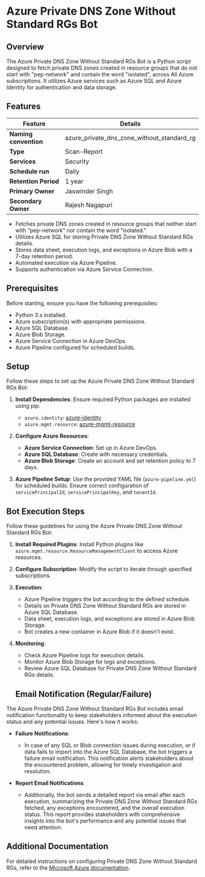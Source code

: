 # Azure Private DNS Zone Without Standard RGs Bot

## Overview
The Azure Private DNS Zone Without Standard RGs Bot is a Python script designed to fetch private DNS zones created in resource groups that do not start with "pep-network" and contain the word "isolated", across All Azure subscriptions. It utilizes Azure services such as Azure SQL and Azure Identity for authentication and data storage.

## Features

| Feature              | Details                                                 |
|----------------------|---------------------------------------------------------|
| **Naming convention**| azure_private_dns_zone_without_standard_rg              |
| **Type**             | Scan-Report                                             |
| **Services**         | Security                                                        |
| **Schedule run**     | Daily                                                        |
| **Retention Period** | 1 year                                                  |
| **Primary Owner**    | Jaswinder Singh                                         |
| **Secondary Owner**  | Rajesh Nagapuri                                         |

- Fetches private DNS zones created in resource groups that neither start with "pep-network" nor contain the word "isolated."
- Utilizes Azure SQL for storing Private DNS Zone Without Standard RGs details.
- Stores data sheet, execution logs, and exceptions in Azure Blob with a 7-day retention period.
- Automated execution via Azure Pipeline.
- Supports authentication via Azure Service Connection.

## Prerequisites
Before starting, ensure you have the following prerequisites:

- Python 3.x installed.
- Azure subscription(s) with appropriate permissions.
- Azure SQL Database.
- Azure Blob Storage.
- Azure Service Connection in Azure DevOps.
- Azure Pipeline configured for scheduled builds.

## Setup
Follow these steps to set up the Azure Private DNS Zone Without Standard RGs Bot:

1. **Install Dependencies**: Ensure required Python packages are installed using pip:
   - `azure.identity`: [azure-identity](https://pypi.org/project/azure-identity)
   - `azure.mgmt.resource`: [azure-mgmt-resource](https://pypi.org/project/azure-mgmt-resource)
   
   
2. **Configure Azure Resources**:
   - **Azure Service Connection**: Set up in Azure DevOps.
   - **Azure SQL Database**: Create with necessary credentials.
   - **Azure Blob Storage**: Create an account and set retention policy to 7 days.
   
3. **Azure Pipeline Setup**: Use the provided YAML file (`azure-pipeline.yml`) for scheduled builds. Ensure correct configuration of `servicePrincipalId`, `servicePrincipalKey`, and `tenantId`.

## Bot Execution Steps
Follow these guidelines for using the Azure Private DNS Zone Without Standard RGs Bot:

1. **Install Required Plugins**: Install Python plugins like `azure.mgmt.resource.ResourceManagementClient` to access Azure resources.

2. **Configure Subscription**: Modify the script to iterate through specified subscriptions.

3. **Execution**:
   - Azure Pipeline triggers the bot according to the defined schedule.
   - Details on Private DNS Zone Without Standard RGs are stored in Azure SQL Database.
   - Data sheet, execution logs, and exceptions are stored in Azure Blob Storage.
   - Bot creates a new container in Azure Blob if it doesn't exist.

4. **Monitoring**:
   - Check Azure Pipeline logs for execution details.
   - Monitor Azure Blob Storage for logs and exceptions.
   - Review Azure SQL Database for Private DNS Zone Without Standard RGs details.

   ## Email Notification (Regular/Failure)
The Azure Private DNS Zone Without Standard RGs Bot includes email notification functionality to keep stakeholders informed about the execution status and any potential issues. Here's how it works:

- **Failure Notifications**: 
  - In case of any SQL or Blob connection issues during execution, or if data fails to import into the Azure SQL Database, the bot triggers a failure email notification. This notification alerts stakeholders about the encountered problem, allowing for timely investigation and resolution.

- **Report Email Notifications**: 
  - Additionally, the bot sends a detailed report via email after each execution, summarizing the Private DNS Zone Without Standard RGs fetched, any exceptions encountered, and the overall execution status. This report provides stakeholders with comprehensive insights into the bot's performance and any potential issues that need attention.

## Additional Documentation
For detailed instructions on configuring Private DNS Zone Without Standard RGs, refer to the [Microsoft Azure documentation](https://learn.microsoft.com/en-us/azure/dns/private-dns-privatednszone).


